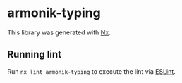 # armonik-typing

This library was generated with [Nx](https://nx.dev).

## Running lint

Run `nx lint armonik-typing` to execute the lint via [ESLint](https://eslint.org/).
